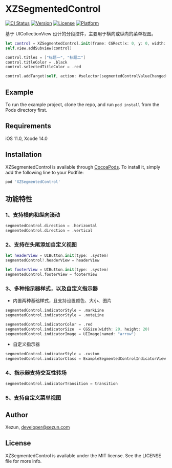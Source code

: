 # XZSegmentedControl

[![CI Status](https://img.shields.io/badge/Build-pass-brightgreen.svg)](https://cocoapods.org/pods/XZSegmentedControl)
[![Version](https://img.shields.io/cocoapods/v/XZSegmentedControl.svg?style=flat)](https://cocoapods.org/pods/XZSegmentedControl)
[![License](https://img.shields.io/cocoapods/l/XZSegmentedControl.svg?style=flat)](https://cocoapods.org/pods/XZSegmentedControl)
[![Platform](https://img.shields.io/cocoapods/p/XZSegmentedControl.svg?style=flat)](https://cocoapods.org/pods/XZSegmentedControl)

基于 UICollectionView 设计的分段控件，主要用于横向或纵向的菜单视图。

```swift
let control = XZSegmentedControl.init(frame: CGRect(x: 0, y: 0, width: 375, height: 50), direction: .horizontal)
self.view.addSubview(control)

control.titles = ["标题一", "标题二"]
control.titleColor = .black
control.selectedTitleColor = .red

control.addTarget(self, action: #selector(segmentedControlValueChanged(_:)), for: .valueChanged)
```

## Example

To run the example project, clone the repo, and run `pod install` from the Pods directory first.

## Requirements

iOS 11.0, Xcode 14.0

## Installation

XZSegmentedControl is available through [CocoaPods](https://cocoapods.org). To install it, simply add the following line to your Podfile:

```ruby
pod 'XZSegmentedControl'
```

## 功能特性

### 1、支持横向和纵向滚动

```swift
segmentedControl.direction = .horizontal
segmentedControl.direction = .vertical
```

### 2、支持在头尾添加自定义视图

```swift
let headerView = UIButton.init(type: .system)
segmentedControl?.headerView = headerView

let footerView = UIButton.init(type: .system)
segmentedControl.footerView = footerView
```

### 3、多种指示器样式，以及自定义指示器

- 内置两种基础样式，且支持设置颜色、大小、图片

```swift
segmentedControl.indicatorStyle = .markLine
segmentedControl.indicatorStyle = .noteLine

segmentedControl.indicatorColor = .red
segmentedControl.indicatorSize  = CGSize(width: 20, height: 20)
segmentedControl.indicatorImage = UIImage(named: "arrow")
```

- 自定义指示器

```swift
segmentedControl.indicatorStyle = .custom
segmentedControl.indicatorClass = ExampleSegmentedControlIndicatorView.self
```

### 4、指示器支持交互性转场

```swift
segmentedControl.indicatorTransition = transition
```

### 5、支持自定义菜单视图

## Author

Xezun, developer@xezun.com

## License

XZSegmentedControl is available under the MIT license. See the LICENSE file for more info.
